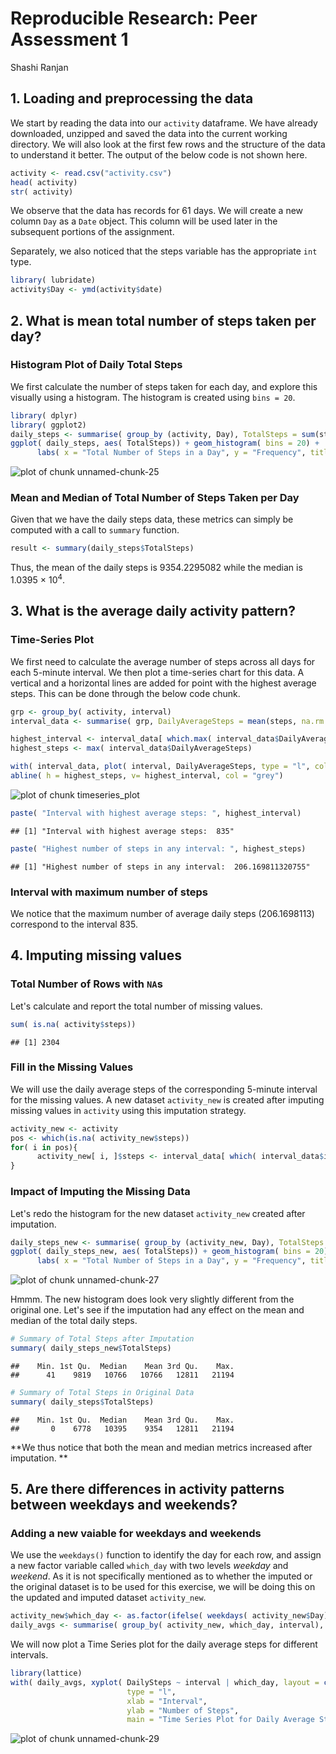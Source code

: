 Reproducible Research: Peer Assessment 1
=========================================
Shashi Ranjan




## 1. Loading and preprocessing the data

We start by reading the data into our `activity` dataframe. We have already downloaded, unzipped and saved the data into the current working directory.
We will also look at the first few rows and the structure of the data to understand it better. The output of the below code is not shown here.


```r
activity <- read.csv("activity.csv")
head( activity)
str( activity)
```

We observe that the data has records for 61 days. We will create a new column `Day` as a `Date` object. This column will be used later in the subsequent portions of the assignment.

Separately, we also noticed that the steps variable has the appropriate `int` type. 


```r
library( lubridate)
activity$Day <- ymd(activity$date)
```


## 2. What is mean total number of steps taken per day?

### Histogram Plot of Daily Total Steps
We first calculate the number of steps taken for each day, and explore this visually using a histogram. The histogram is created using `bins = 20`.


```r
library( dplyr)
library( ggplot2)
daily_steps <- summarise( group_by (activity, Day), TotalSteps = sum(steps, na.rm = T))
ggplot( daily_steps, aes( TotalSteps)) + geom_histogram( bins = 20) +
      labs( x = "Total Number of Steps in a Day", y = "Frequency", title = "Histogram of Total Daily Steps")
```

![plot of chunk unnamed-chunk-25](figure/unnamed-chunk-25-1.png)


### Mean and Median of Total Number of Steps Taken per Day
Given that we have the daily steps data, these metrics can simply be computed with a call to `summary` function.


```r
result <- summary(daily_steps$TotalSteps)
```

Thus, the mean of the daily steps is 9354.2295082 while the median is 1.0395 &times; 10<sup>4</sup>.


## 3. What is the average daily activity pattern?

### Time-Series Plot
We first need to calculate the average number of steps across all days for each 5-minute interval. We then plot a time-series chart for this data. A vertical and a horizontal lines are added for point with the highest average steps. This can be done through the below code chunk. 


```r
grp <- group_by( activity, interval)
interval_data <- summarise( grp, DailyAverageSteps = mean(steps, na.rm = TRUE))

highest_interval <- interval_data[ which.max( interval_data$DailyAverageSteps), ]$interval
highest_steps <- max( interval_data$DailyAverageSteps)

with( interval_data, plot( interval, DailyAverageSteps, type = "l", col = "blue"))
abline( h = highest_steps, v= highest_interval, col = "grey")
```

![plot of chunk timeseries_plot](figure/timeseries_plot-1.png)

```r
paste( "Interval with highest average steps: ", highest_interval)
```

```
## [1] "Interval with highest average steps:  835"
```

```r
paste( "Highest number of steps in any interval: ", highest_steps)
```

```
## [1] "Highest number of steps in any interval:  206.169811320755"
```

### Interval with maximum number of steps
We notice that the maximum number of average daily steps (206.1698113) correspond to the interval 835.


## 4. Imputing missing values

### Total Number of Rows with `NA`s
Let's calculate and report the total number of missing values.


```r
sum( is.na( activity$steps))
```

```
## [1] 2304
```

### Fill in the Missing Values
We will use the daily average steps of the corresponding 5-minute interval for the missing values. A new dataset `activity_new` is created after imputing missing values in `activity` using this imputation strategy.


```r
activity_new <- activity
pos <- which(is.na( activity_new$steps))
for( i in pos){
      activity_new[ i, ]$steps <- interval_data[ which( interval_data$interval == activity_new[ i,]$interval), ]$DailyAverageSteps
}
```

### Impact of Imputing the Missing Data
Let's redo the histogram for the new dataset `activity_new` created after imputation.


```r
daily_steps_new <- summarise( group_by (activity_new, Day), TotalSteps = sum(steps))
ggplot( daily_steps_new, aes( TotalSteps)) + geom_histogram( bins = 20) +
      labs( x = "Total Number of Steps in a Day", y = "Frequency", title = "Histogram of Total Daily Steps after Imputation")
```

![plot of chunk unnamed-chunk-27](figure/unnamed-chunk-27-1.png)


Hmmm. The new histogram does look very slightly different from the original one. Let's see if the imputation had any effect on the mean and median of the total daily steps. 


```r
# Summary of Total Steps after Imputation
summary( daily_steps_new$TotalSteps)
```

```
##    Min. 1st Qu.  Median    Mean 3rd Qu.    Max. 
##      41    9819   10766   10766   12811   21194
```

```r
# Summary of Total Steps in Original Data
summary( daily_steps$TotalSteps)
```

```
##    Min. 1st Qu.  Median    Mean 3rd Qu.    Max. 
##       0    6778   10395    9354   12811   21194
```

**We thus notice that both the mean and median metrics increased after imputation. **

## 5. Are there differences in activity patterns between weekdays and weekends?

### Adding a new vaiable for weekdays and weekends
We use the `weekdays()` function to identify the day for each row, and assign a new factor variable called `which_day` with two levels *weekday* and *weekend*. As it is not specifically mentioned as to whether the imputed or the original dataset is to be used for this exercise, we will be doing this on the updated and imputed dataset `activity_new`.


```r
activity_new$which_day <- as.factor(ifelse( weekdays( activity_new$Day) %in% c("Saturday", "Sunday"), "weekend", "weekday"))
daily_avgs <- summarise( group_by( activity_new, which_day, interval), DailySteps = mean(steps))
```

We will now plot a Time Series plot for the daily average steps for different intervals.


```r
library(lattice)
with( daily_avgs, xyplot( DailySteps ~ interval | which_day, layout = c(1,2), 
                          type = "l", 
                          xlab = "Interval", 
                          ylab = "Number of Steps",
                          main = "Time Series Plot for Daily Average Steps"))
```

![plot of chunk unnamed-chunk-29](figure/unnamed-chunk-29-1.png)

